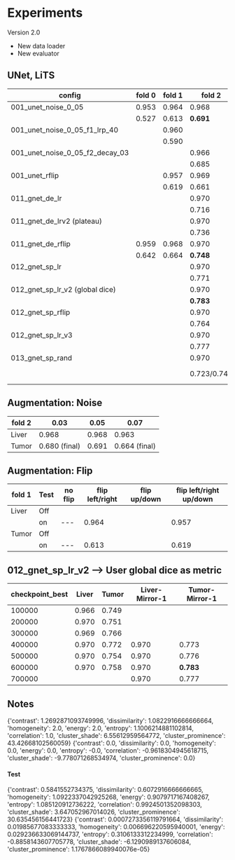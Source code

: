 

# Experiments

Version 2.0

* New data loader
* New evaluator

## UNet, LiTS

| config                          | fold 0 | fold 1 | fold 2      | fold 3 | fold 4 | eval        | remark          |
| ------------------------------- | ------ | ------ | ----------- | ------ | ------ | ----------- | --------------- |
| 001_unet_noise_0_05             | 0.953  | 0.964  | 0.968       | 0.932  | 0.959  | mirror+best | Liver           |
|                                 | 0.527  | 0.613  | **0.691**   | 0.597  | 0.522  | mirror+best | Tumor           |
| 001_unet_noise_0_05_f1_lrp_40   |        | 0.960  |             |        |        |             |                 |
|                                 |        | 0.590  |             |        |        |             |                 |
| 001_unet_noise_0_05_f2_decay_03 |        |        | 0.966       |        |        |             |                 |
|                                 |        |        | 0.685       |        |        |             |                 |
| 001_unet_rflip                  |        | 0.957  | 0.969       |        |        |             |                 |
|                                 |        | 0.619  | 0.661       |        |        |             |                 |
| 011_gnet_de_lr                  |        |        | 0.970       |        |        |             |                 |
|                                 |        |        | 0.716       |        |        |             |                 |
| 011_gnet_de_lrv2 (plateau)      |        |        | 0.970       |        |        |             |                 |
|                                 |        |        | 0.736       |        |        |             |                 |
| 011_gnet_de_rflip               | 0.959  | 0.968  | 0.970       | 0.939  |        |             |                 |
|                                 | 0.642  | 0.664  | **0.748**   | 0.675  |        |             |                 |
| 012_gnet_sp_lr                  |        |        | 0.970       |        |        |             |                 |
|                                 |        |        | 0.771       |        |        |             |                 |
| 012_gnet_sp_lr_v2 (global dice) |        |        | 0.970       |        |        |             |                 |
|                                 |        |        | **0.783**   |        |        |             |                 |
| 012_gnet_sp_rflip               |        |        | 0.970       |        |        |             |                 |
|                                 |        |        | 0.764       |        |        |             |                 |
| 012_gnet_sp_lr_v3               |        |        | 0.970       |        |        |             |                 |
|                                 |        |        | 0.777       |        |        |             |                 |
| 013_gnet_sp_rand                |        |        | 0.970       |        |        |             |                 |
|                                 |        |        | 0.723/0.749 |        |        |             | no/middle guide |



## Augmentation: Noise

| fold 2 | 0.03          | 0.05  | 0.07          |
| ------ | ------------- | ----- | ------------- |
| Liver  | 0.968         | 0.968 | 0.963         |
| Tumor  | 0.680 (final) | 0.691 | 0.664 (final) |

## Augmentation: Flip

| fold 1 | Test | no flip | flip left/right | flip up/down | flip left/right up/down |
| ------ | ---- | ------- | --------------- | ------------ | ----------------------- |
| Liver  | Off  |         |                 |              |                         |
|        | on   | ---     | 0.964           |              | 0.957                   |
| Tumor  | Off  |         |                 |              |                         |
|        | on   | ---     | 0.613           |              | 0.619                   |

## 012_gnet_sp_lr_v2 --> User global dice as metric

| checkpoint_best | Liver | Tumor | Liver-Mirror-1 | Tumor-Mirror-1 |
| --------------- | ----- | ----- | -------------- | -------------- |
| 100000          | 0.966 | 0.749 |                |                |
| 200000          | 0.970 | 0.751 |                |                |
| 300000          | 0.969 | 0.766 |                |                |
| 400000          | 0.970 | 0.772 | 0.970          | 0.773          |
| 500000          | 0.970 | 0.754 | 0.970          | 0.776          |
| 600000          | 0.970 | 0.758 | 0.970          | **0.783**      |
| 700000          |       |       | 0.970          | 0.777          |

## Notes

{'contrast': 1.2692871093749996, 'dissimilarity': 1.0822916666666664, 'homogeneity': 2.0, 'energy': 2.0, 'entropy': 1.1006214881102814, 'correlation': 1.0, 'cluster_shade': 6.55612959564772, 'cluster_prominence': 43.42668102560059}                                                                                                                                                                                               {'contrast': 0.0, 'dissimilarity': 0.0, 'homogeneity': 0.0, 'energy': 0.0, 'entropy': -0.0, 'correlation': -0.9618304945618715, 'cluster_shade': -9.778071268534974, 'cluster_prominence': 0.0}

#### Test

{'contrast': 0.5841552734375, 'dissimilarity': 0.6072916666666665, 'homogeneity': 1.0922337042925268, 'energy': 0.9079717167408267, 'entropy': 1.085120912736222, 'correlation': 0.9924501352098303, 'cluster_shade': 3.647052967014026, 'cluster_prominence': 30.635456156441723}                                                                                                                                                    {'contrast': 0.0007273356119791664, 'dissimilarity': 0.01985677083333333, 'homogeneity': 0.006696220595940001, 'energy': 0.029236633069144737, 'entropy': 0.3106133312234999, 'correlation': -0.8858143607705778, 'cluster_shade': -6.1290989137606084, 'cluster_prominence': 1.1767866089940076e-05}